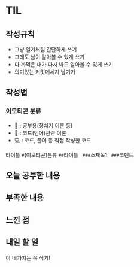 # TIL

## 작성규칙
- 그냥 일기처럼 간단하게 쓰기
- 그래도 남이 알아볼 수 있게 쓰기
- 다 까먹은 내가 다시 봐도 알아볼 수 있게 쓰기
- 의미있는 커밋메세지 남기기

## 작성법
### 이모티콘 분류
- 📒 : 공부용(정처기 이론 등)
- 📑 : 코드(언어)관련 이론
- 💻 : 코드, 풀이 등 직접 작성한 코드

타이틀
` # `(이모티콘)분류
` ## `타이틀
` ###`소제목1
` ###`코멘트

## 오늘 공부한 내용
## 부족한 내용
## 느낀 점
## 내일 할 일

이 네가지는 꼭 적기!
